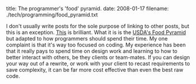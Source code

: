 title: The programmer's 'food' pyramid.
date: 2008-01-17
filename: ./tech/programming/food_pyramid.txt


I don't usually write posts for the sole purpose of linking to other
posts, but this is an exception. <a
href="http://osteele.com/archives/2008/01/programmers-pyramid">This</a>
is brilliant. What it is is the <a
href="http://www.mypyramid.gov/">USDA's Food Pyramid</a> but adapted to
how programmers should spend their time.  My one complaint is that
it's way too focused on coding.  My experience has been that it really
pays to spend time on design work and learning to how to better
interact with others, be they clients or team-mates. If you can design
your way out of a rewrite, or work with your client to recast
requirements to save complexity, it can be far more cost effective
than even the best raw code.
